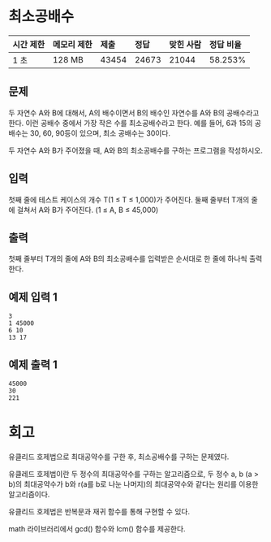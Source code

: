 # 최소공배수 

| 시간 제한 | 메모리 제한 | 제출  | 정답  | 맞힌 사람 | 정답 비율 |
| :-------- | :---------- | :---- | :---- | :-------- | :-------- |
| 1 초      | 128 MB      | 43454 | 24673 | 21044     | 58.253%   |

## 문제

두 자연수 A와 B에 대해서, A의 배수이면서 B의 배수인 자연수를 A와 B의 공배수라고 한다. 이런 공배수 중에서 가장 작은 수를 최소공배수라고 한다. 예를 들어, 6과 15의 공배수는 30, 60, 90등이 있으며, 최소 공배수는 30이다.

두 자연수 A와 B가 주어졌을 때, A와 B의 최소공배수를 구하는 프로그램을 작성하시오.

## 입력

첫째 줄에 테스트 케이스의 개수 T(1 ≤ T ≤ 1,000)가 주어진다. 둘째 줄부터 T개의 줄에 걸쳐서 A와 B가 주어진다. (1 ≤ A, B ≤ 45,000)

## 출력

첫째 줄부터 T개의 줄에 A와 B의 최소공배수를 입력받은 순서대로 한 줄에 하나씩 출력한다.

## 예제 입력 1 

```
3
1 45000
6 10
13 17
```

## 예제 출력 1 

```
45000
30
221
```

# 회고

유클리드 호제법으로 최대공약수를 구한 후, 최소공배수를 구하는 문제였다.

유클레드 호제법이란 두 정수의 최대공약수를 구하는 알고리즘으로, 두 정수 a, b (a > b)의 최대공약수가 b와 r(a를 b로 나눈 나머지)의 최대공약수와 같다는 원리를 이용한 알고리즘이다.

유클리드 호제법은 반복문과 재귀 함수를 통해 구현할 수 있다.

math 라이브러리에서 gcd() 함수와 lcm() 함수를 제공한다.